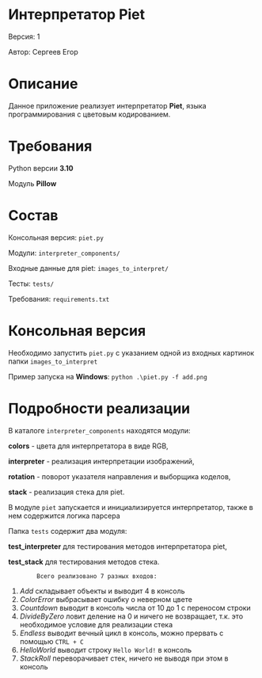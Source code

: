 # Интерпретатор Piet

Версия: 1

Автор: Сергеев Егор

# Описание

Данное приложение реализует интерпретатор **Piet**, языка программирования с 
цветовым кодированием.

# Требования

Python версии **3.10**

Модуль **Pillow**

# Состав

Консольная версия: `piet.py`

Модули: `interpreter_components/`

Входные данные для piet: `images_to_interpret/`

Тесты: `tests/`

Требования: `requirements.txt`

# Консольная версия

Необходимо запустить `piet.py` с указанием одной из входных картинок папки
`images_to_interpret`

Пример запуска на **Windows**: `python .\piet.py -f add.png`

# Подробности реализации

В каталоге `interpreter_components` находятся модули:

**colors** - цвета для интерпретатора в виде RGB,

**interpreter** - реализация интерпретации изображений,

**rotation** - поворот указателя направления и выборщика коделов,

**stack** - реализация стека для piet.

В модуле `piet` запускается и инициализируется интерпретатор, также в нем
содержится логика парсера

Папка `tests` содержит два модуля:

**test_interpreter** для тестирования методов интерпретатора piet,

**test_stack** для тестирования методов стека.

            Всего реализовано 7 разных входов:

1. _Add_ складывает объекты и выводит 4 в консоль
2. _ColorError_ выбрасывает ошибку о неверном цвете
3. _Countdown_ выводит в консоль числа от 10 до 1 с переносом строки
4. _DivideByZero_ ловит деление на 0 и ничего не возвращает, т.к. 
это необходимое условие для реализации стека
5. _Endless_ выводит вечный цикл в консоль, можно прервать с помощью 
`CTRL + C`
6. _HelloWorld_ выводит строку `Hello World!` в консоль
7. _StackRoll_ переворачивает стек, ничего не выводя при этом в консоль
